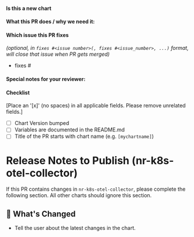 <!--
Thank you for contributing to New Relic's Helm charts. Before you submit this PR we'd like to
make sure you are aware of our technical requirements:

* https://github.com/newrelic-experimental/helm-charts/blob/master/CONTRIBUTING.md#technical-requirements

For a quick overview across what we will look at reviewing your PR, please read
our review guidelines:

* https://github.com/newrelic-experimental/helm-charts/blob/master/REVIEW_GUIDELINES.md

Following our best practices right from the start will accelerate the review process and
help get your PR merged quicker.

When updates to your PR are requested, please add new commits and do not squash the
history. This will make it easier to identify new changes. The PR will be squashed
anyways when it is merged. Thanks.

For fast feedback, please @-mention maintainers that are listed in the Chart.yaml file.

Please make sure you test your changes before you push them. Once pushed, a Github Action
will run across your changes and do some initial checks and linting. These checks run
very quickly. Please check the results. We would like these checks to pass before we
even continue reviewing your changes.
-->
#### Is this a new chart

#### What this PR does / why we need it:

#### Which issue this PR fixes
*(optional, in `fixes #<issue number>(, fixes #<issue_number>, ...)` format, will close that issue when PR gets merged)*
  - fixes #

#### Special notes for your reviewer:

#### Checklist
[Place an '[x]' (no spaces) in all applicable fields. Please remove unrelated fields.]
- [ ] Chart Version bumped
- [ ] Variables are documented in the README.md
- [ ] Title of the PR starts with chart name (e.g. `[mychartname]`)

# Release Notes to Publish (nr-k8s-otel-collector)
If this PR contains changes in `nr-k8s-otel-collector`, please complete the following section. All other charts should ignore this section.

<!--BEGIN-RELEASE-NOTES-->
## 🚀 What's Changed
* Tell the user about the latest changes in the chart.
<!--END-RELEASE-NOTES-->
